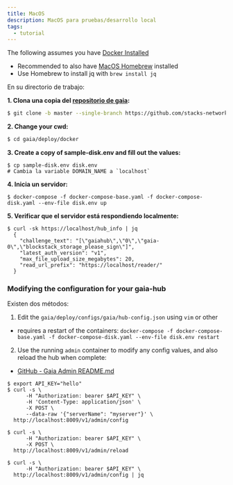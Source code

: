 ```yaml
---
title: MacOS
description: MacOS para pruebas/desarrollo local
tags:
  - tutorial
---
```


The following assumes you have [Docker Installed](https://docs.docker.com/docker-for-mac/install/)

- Recommended to also have [MacOS Homebrew](https://docs.brew.sh/Installation) installed
- Use Homebrew to install jq with `brew install jq`

En su directorio de trabajo:

**1. Clona una copia del [ repositorio de gaia](https://github.com/stacks-network/gaia):**

```bash
$ git clone -b master --single-branch https://github.com/stacks-network/gaia
```

**2. Change your cwd:**

```bash
$ cd gaia/deploy/docker
```

**3. Create a copy of sample-disk.env and fill out the values:**

```
$ cp sample-disk.env disk.env
# Cambia la variable DOMAIN_NAME a `localhost`
```

**4. Inicia un servidor:**

```
$ docker-compose -f docker-compose-base.yaml -f docker-compose-disk.yaml --env-file disk.env up
```

**5. Verificar que el servidor está respondiendo localmente:**

```
$ curl -sk https://localhost/hub_info | jq
  {
    "challenge_text": "[\"gaiahub\",\"0\",\"gaia-0\",\"blockstack_storage_please_sign\"]",
    "latest_auth_version": "v1",
    "max_file_upload_size_megabytes": 20,
    "read_url_prefix": "https://localhost/reader/"
  }
```

### Modifying the configuration for your gaia-hub

Existen dos métodos:

1. Edit the `gaia/deploy/configs/gaia/hub-config.json` using `vim` or other

- requires a restart of the containers: `docker-compose -f docker-compose-base.yaml -f docker-compose-disk.yaml --env-file disk.env restart`

2. Use the running `admin` container to modify any config values, and also reload the hub when complete:

- [GitHub - Gaia Admin README.md](https://github.com/stacks-network/gaia/blob/master/admin/README.md)

```
$ export API_KEY="hello"
$ curl -s \
      -H "Authorization: bearer $API_KEY" \
      -H 'Content-Type: application/json' \
      -X POST \
      --data-raw '{"serverName": "myserver"}' \
  http://localhost:8009/v1/admin/config

$ curl -s \
      -H "Authorization: bearer $API_KEY" \
      -X POST \
  http://localhost:8009/v1/admin/reload

$ curl -s \
      -H "Authorization: bearer $API_KEY" \
  http://localhost:8009/v1/admin/config | jq
```

